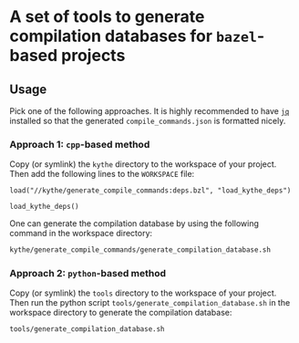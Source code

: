 # A set of tools to generate compilation databases for `bazel`-based projects

## Usage

Pick one of the following approaches. It is highly recommended to have
[`jq`](https://github.com/stedolan/jq) installed
so that the generated `compile_commands.json` is formatted nicely.

### Approach 1: `cpp`-based method

Copy (or symlink) the `kythe` directory to the workspace of your project. Then add
the following lines to the `WORKSPACE` file:

```bzl
load("//kythe/generate_compile_commands:deps.bzl", "load_kythe_deps")

load_kythe_deps()
```

One can generate the compilation database by using the following command in
the workspace directory:

```sh
kythe/generate_compile_commands/generate_compilation_database.sh
```

### Approach 2: `python`-based method

Copy (or symlink) the `tools` directory to the workspace of your project. Then
run the python script `tools/generate_compilation_database.sh` in the workspace
directory to generate the compilation database:

```sh
tools/generate_compilation_database.sh
```
